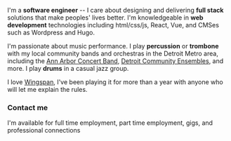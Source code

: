 I'm a **software engineer** -- I care about designing and delivering
**full stack** solutions that make peoples' lives better.
I'm knowledgeable in **web development** technologies including html/css/js,
React, Vue, and CMSes such as Wordpress and Hugo.

I'm passionate about music performance. I play **percussion** or **trombone**
with my local community bands and orchestras in the Detroit Metro area,
including the [Ann Arbor Concert Band](https://www.aaband.org),
[Detroit Community Ensembles](https://www.dso.org/community-and-learning/wu-family-academy/civic-youth-ensembles/detroit-community-ensembles),
and more. I play **drums** in a casual jazz group.

I love [Wingspan](https://www.elizhargrave.com/games/wingspan), I've been playing
it for more than a year with anyone who will let me explain the rules.

### Contact me

I'm available for full time employment, part time employment, gigs,
and professional connections
